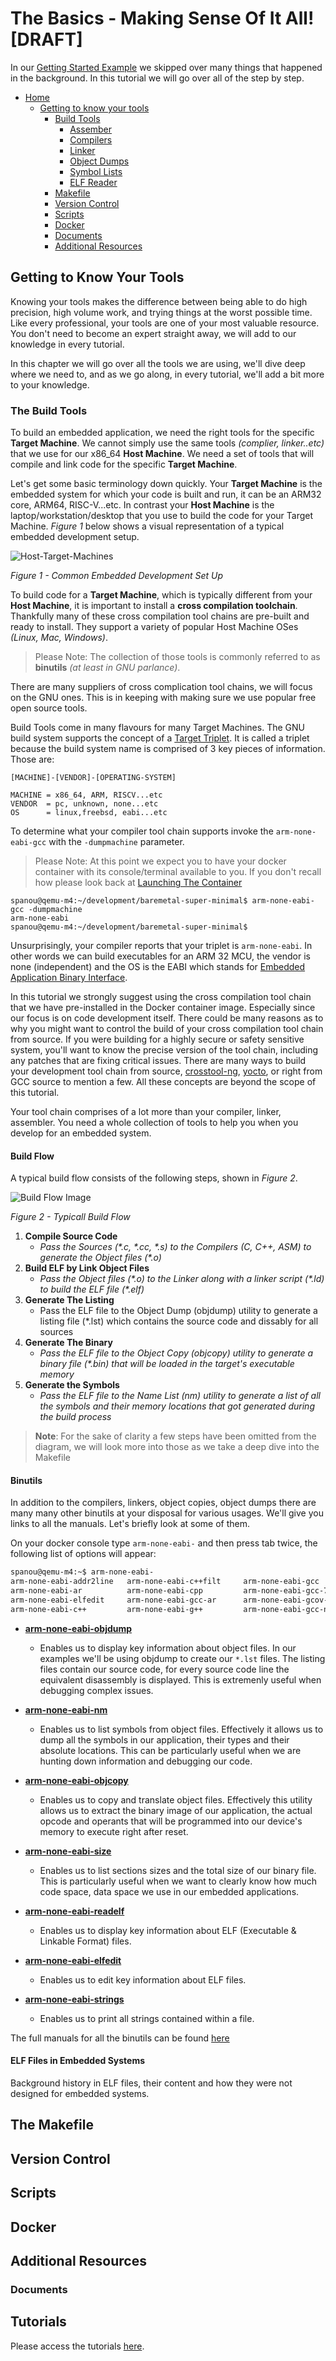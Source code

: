 # The Basics - Making Sense Of It All! [DRAFT]

In our [Getting Started Example](./getting-started.md) we skipped over many things that happened in the background. In this tutorial we will go over all of the step by step.

- [Home](../README.md)
	+ [Getting to know your tools]()
		- [Build Tools](#your-build-system)
			+ [Assember]()
			+ [Compilers]()
			+ [Linker]()
			+ [Object Dumps]()
			+ [Symbol Lists]()
			+ [ELF Reader]()
		- [Makefile](#the-makefile)
		- [Version Control](#version-control)
		- [Scripts](#scripts)
		- [Docker](#docker)
		- [Documents](#documents)
		- [Additional Resources](#additional-resources)

## Getting to Know Your Tools

Knowing your tools makes the difference between being able to do high precision, high volume work, and trying things at the worst possible time. Like every professional, your tools are one of your most valuable resource. You don't need to become an expert straight away, we will add to our knowledge in every tutorial.

In this chapter we will go over all the tools we are using, we'll dive deep where we need to, and as we go along, in every tutorial, we'll add a bit more to your knowledge.


### The Build Tools

To build an embedded application, we need the right tools for the specific **Target Machine**. We cannot simply use the same tools _(complier, linker..etc)_ that we use for our x86_64 **Host Machine**. We need a set of tools that will compile and link code for the specific **Target Machine**.

Let's get some basic terminology down quickly. Your **Target Machine** is the embedded system for which your code is built and run, it can be an ARM32 core, ARM64, RISC-V...etc. In contrast your **Host Machine** is the laptop/workstation/desktop that you use to build the code for your Target Machine. _Figure 1_ below shows a visual representation of a typical embedded development setup.

![Host-Target-Machines](./img/host-target-machines.png)

_Figure 1 - Common Embedded Development Set Up_

To build code for a **Target Machine**, which is typically different from your **Host Machine**, it is important to install a **cross compilation toolchain**. Thankfully many of these cross compilation tool chains are pre-built and ready to install. They support a variety of popular Host Machine OSes _(Linux, Mac, Windows)_.

> Please Note: The collection of those tools is commonly referred to as **binutils** _(at least in GNU parlance)_.

There are many suppliers of cross complication tool chains, we will focus on the GNU ones. This is in keeping with making sure we use popular free open source tools.

Build Tools come in many flavours for many Target Machines. The GNU build system supports the concept of a [Target Triplet](https://wiki.osdev.org/Target_Triplet). It is called a triplet because the build system name is comprised of 3 key pieces of information. Those are:

```
[MACHINE]-[VENDOR]-[OPERATING-SYSTEM]

MACHINE = x86_64, ARM, RISCV...etc
VENDOR  = pc, unknown, none...etc
OS      = linux,freebsd, eabi...etc
```

To determine what your compiler tool chain supports invoke the ```arm-none-eabi-gcc``` with the ```-dumpmachine``` parameter.

>Please Note: At this point we expect you to have your docker container with its console/terminal available to you. If you don't recall how please look back at [Launching The Container](./getting-started.md#launching-the-container)

```
spanou@qemu-m4:~/development/baremetal-super-minimal$ arm-none-eabi-gcc -dumpmachine
arm-none-eabi
spanou@qemu-m4:~/development/baremetal-super-minimal$
```

Unsurprisingly, your compiler reports that your triplet is ```arm-none-eabi```. In other words we can build executables for an ARM 32 MCU, the vendor is none (independent) and the OS is the EABI which stands for [Embedded Application Binary Interface](https://en.wikipedia.org/wiki/Application_binary_interface#Embedded_ABIs).

In this tutorial we strongly suggest using the cross compilation tool chain that we have pre-installed in the Docker container image. Especially since our focus is on code development itself. There could be many reasons as to why you might want to control the build of your cross compilation tool chain from source. If you were building for a highly secure or safety sensitive system, you'll want to know the precise version of the tool chain, including any patches that are fixing critical issues. There are many ways to build your development tool chain from source, [crosstool-ng](https://crosstool-ng.github.io/), [yocto](https://www.yoctoproject.org/), or right from GCC source to mention a few. All these concepts are beyond the scope of this tutorial.

Your tool chain comprises of a lot more than your compiler, linker, assembler. You need a whole collection of tools to help you when you develop for an embedded system.

#### Build Flow

A typical build flow consists of the following steps, shown in _Figure 2_.

![Build Flow Image](./img/build-flow.png)

_Figure 2 - Typicall Build Flow_

1. **Compile Source Code**
	+ _Pass the Sources (\*.c, \*.cc, \*.s) to the Compilers (C, C++, ASM) to generate the Object files (\*.o)_
2. **Build ELF by Link Object Files**
	+ _Pass the Object files (\*.o) to the Linker along with a linker script (\*.ld) to build the ELF file (\*.elf)_
3. **Generate The Listing**
	+ Pass the ELF file to the Object Dump (objdump) utility to generate a listing file (\*.lst) which contains the source code and dissably for all sources
4. **Generate The Binary**
	+ _Pass the ELF file to the Object Copy (objcopy) utility to generate a binary file (\*.bin) that will be loaded in the target's executable memory_
5. **Generate the Symbols**
	+ _Pass the ELF file to the Name List (nm) utility to generate a list of all the symbols and their memory locations that got generated during the build process_

> **Note**: For the sake of clarity a few steps have been omitted from the diagram, we will look more into those as we take a deep dive into the Makefile

#### Binutils
In addition to the compilers, linkers, object copies, object dumps there are many many other binutils at your disposal for various usages. We'll give you links to all the manuals. Let's briefly look at some of them.

On your docker console type ```arm-none-eabi-``` and then press tab twice, the following list of options will appear:

```bash
spanou@qemu-m4:~$ arm-none-eabi-
arm-none-eabi-addr2line   arm-none-eabi-c++filt     arm-none-eabi-gcc         arm-none-eabi-gcc-ranlib  arm-none-eabi-gprof       arm-none-eabi-objcopy     arm-none-eabi-size
arm-none-eabi-ar          arm-none-eabi-cpp         arm-none-eabi-gcc-7.3.1   arm-none-eabi-gcov        arm-none-eabi-ld          arm-none-eabi-objdump     arm-none-eabi-strings
arm-none-eabi-elfedit     arm-none-eabi-gcc-ar      arm-none-eabi-gcov-dump   arm-none-eabi-ld.bfd      arm-none-eabi-ranlib      arm-none-eabi-strip
arm-none-eabi-c++         arm-none-eabi-g++         arm-none-eabi-gcc-nm      arm-none-eabi-gcov-tool   arm-none-eabi-nm          arm-none-eabi-readelf
```

- **[arm-none-eabi-objdump](https://manpages.debian.org/testing/binutils-arm-none-eabi/arm-none-eabi-objdump.1.en.html)**
	+ Enables us to display key information about object files. In our examples we'll be using objdump to create our ```*.lst``` files. The listing files contain our source code, for every source code line the equivalent disassembly is displayed. This is extremenly useful when debugging complex issues.

- **[arm-none-eabi-nm](https://manpages.debian.org/testing/binutils-arm-none-eabi/arm-none-eabi-nm.1.en.html)**
	+ Enables us to list symbols from object files. Effectively it allows us to dump all the symbols in our application, their types and their absolute locations. This can be particularly useful when we are hunting down information and debugging our code.

- **[arm-none-eabi-objcopy](https://manpages.debian.org/testing/binutils-arm-none-eabi/arm-none-eabi-objcopy.1.en.html)**
	+ Enables us to copy and translate object files. Effectively this utility allows us to extract the binary image of our application, the actual opcode and operants that will be programmed into our device's memory to execute right after reset.

- **[arm-none-eabi-size](https://manpages.debian.org/testing/binutils-arm-none-eabi/arm-none-eabi-size.1.en.html)**
	+ Enables us to list sections sizes and the total size of our binary file. This is particularly useful when we want to clearly know how much code space, data space we use in our embedded applications.

- **[arm-none-eabi-readelf](https://manpages.debian.org/testing/binutils-arm-none-eabi/arm-none-eabi-readelf.1.en.html)**
	+ Enables us to display key information about ELF (Executable & Linkable Format) files.

- **[arm-none-eabi-elfedit](https://manpages.debian.org/testing/binutils-arm-none-eabi/arm-none-eabi-elfedit.1.en.html)**
	+ Enables us to edit key information about ELF files.

- **[arm-none-eabi-strings](https://manpages.debian.org/testing/binutils-arm-none-eabi/arm-none-eabi-elfedit.1.en.html)**
	+ Enables us to print all strings contained within a file.

The full manuals for all the binutils can be found [here](https://manpages.debian.org/testing/binutils-arm-none-eabi/index.html)

#### ELF Files in Embedded Systems
<TODO> Background history in ELF files, their content and how they were not designed for embedded systems.

## The Makefile
<TODO>

## Version Control
<TODO>

## Scripts
<TODO>

## Docker
<TODO>

## Additional Resources
### Documents
<TODO>
	
## Tutorials
Please access the tutorials [here](./tutorials.md).
